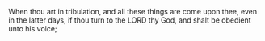 When thou art in tribulation, and all these things are come upon thee, even in the latter days, if thou turn to the LORD thy God, and shalt be obedient unto his voice;
